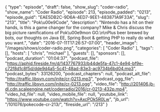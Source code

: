 {
  "type": "episode",
  "draft": false,
  "show_slug": "coder-radio",
  "show_name": "Coder Radio",
  "episode": 213,
  "episode_padded": "0213",
  "episode_guid": "EAE5DB2C-9D6A-4ED7-9EE1-483871A9F33A",
  "slug": "213",
  "title": "Pok\u00e9Code",
  "description": "Nintendo has a hit on their hands, is this a game changer for the company? Mike & Chris discuss the big picture ramifications of Pok\u00e9mon GO.\n\nPlus beer brewed by bots, our thoughts on Java EE, Spring Boot & getting PHP to really do what you want.",
  "date": "2016-07-11T17:26:57-07:00",
  "header_image": "/images/shows/coder-radio.png",
  "categories": [
    "Coder Radio"
  ],
  "tags": [],
  "hosts": [
    "chris",
    "michael"
  ],
  "guests": [],
  "sponsors": [],
  "podcast_duration": "01:04:37",
  "podcast_file": "https://aphid.fireside.fm/d/1437767933/b44de5fa-47c1-4e94-bf9e-c72f8d1c8f5d/dde9d4a5-5c41-48ad-83e3-ac9734b6bd04.mp3",
  "podcast_bytes": 33126200,
  "podcast_chapters": null,
  "podcast_alt_file": "http://traffic.libsyn.com/jnite/cr-0213.mp3",
  "podcast_ogg_file": "http://traffic.libsyn.com/jnite/cr-0213.ogg",
  "video_file": "http://201406.jb-dl.cdn.scaleengine.net/coderradio/2016/cr-0213-432p.mp4",
  "video_hd_file": null,
  "video_mobile_file": null,
  "youtube_link": "https://www.youtube.com/watch?v=AxcPOk5R0Lw",
  "jb_url": "/101076/pokecode-cr-213/",
  "fireside_url": "/213"
}

